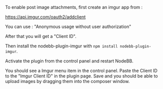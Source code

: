 To enable post image attachments, first create an imgur app from :

https://api.imgur.com/oauth2/addclient

You can use : "Anonymous usage without user authorization"

After that you will get a "Client ID". 

Then install the nodebb-plugin-imgur with `npm install nodebb-plugin-imgur`.

Activate the plugin from the control panel and restart NodeBB.

You should see a Imgur menu item in the control panel. Paste the Client ID to the "Imgur Client ID" in the plugin page. Save and you should be able to upload images by dragging them into the composer window.

